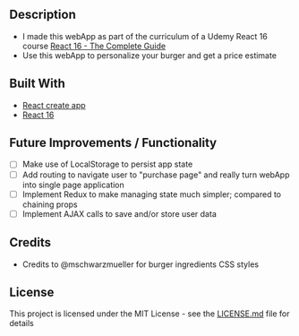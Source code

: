 ## Description
  * I made this webApp as part of the curriculum of a Udemy React 16 course [React 16 - The Complete Guide](https://www.udemy.com/react-the-complete-guide-incl-redux/learn/v4/overview)
  * Use this webApp to personalize your burger and get a price estimate
  
## Built With
  * [React create app](https://github.com/facebook/create-react-app)
  * [React 16](https://reactjs.org/) 
  
## Future Improvements / Functionality
 - [ ] Make use of LocalStorage to persist app state
 - [ ] Add routing to navigate user to "purchase page" and really turn webApp into single page application
 - [ ] Implement Redux to make managing state much simpler; compared to chaining props
 - [ ] Implement AJAX calls to save and/or store user data

## Credits
 * Credits to @mschwarzmueller for burger ingredients CSS styles
 
## License
This project is licensed under the MIT License - see the [LICENSE.md](LICENSE.md) file for details
